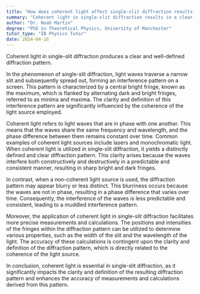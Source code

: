 ```yaml
---
title: "How does coherent light affect single-slit diffraction results?"
summary: "Coherent light in single-slit diffraction results in a clear and well-defined diffraction pattern."
author: "Dr. Noah Martin"
degree: "PhD in Theoretical Physics, University of Manchester"
tutor_type: "IB Physics Tutor"
date: 2024-04-16
---
```


Coherent light in single-slit diffraction produces a clear and well-defined diffraction pattern.

In the phenomenon of single-slit diffraction, light waves traverse a narrow slit and subsequently spread out, forming an interference pattern on a screen. This pattern is characterized by a central bright fringe, known as the maximum, which is flanked by alternating dark and bright fringes, referred to as minima and maxima. The clarity and definition of this interference pattern are significantly influenced by the coherence of the light source employed.

Coherent light refers to light waves that are in phase with one another. This means that the waves share the same frequency and wavelength, and the phase difference between them remains constant over time. Common examples of coherent light sources include lasers and monochromatic light. When coherent light is utilized in single-slit diffraction, it yields a distinctly defined and clear diffraction pattern. This clarity arises because the waves interfere both constructively and destructively in a predictable and consistent manner, resulting in sharp bright and dark fringes.

In contrast, when a non-coherent light source is used, the diffraction pattern may appear blurry or less distinct. This blurriness occurs because the waves are not in phase, resulting in a phase difference that varies over time. Consequently, the interference of the waves is less predictable and consistent, leading to a muddled interference pattern.

Moreover, the application of coherent light in single-slit diffraction facilitates more precise measurements and calculations. The positions and intensities of the fringes within the diffraction pattern can be utilized to determine various properties, such as the width of the slit and the wavelength of the light. The accuracy of these calculations is contingent upon the clarity and definition of the diffraction pattern, which is directly related to the coherence of the light source.

In conclusion, coherent light is essential in single-slit diffraction, as it significantly impacts the clarity and definition of the resulting diffraction pattern and enhances the accuracy of measurements and calculations derived from this pattern.
    